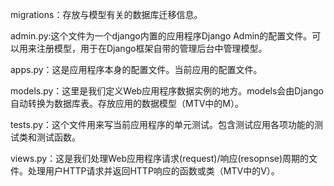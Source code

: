 migrations：存放与模型有关的数据库迁移信息。

admin.py:这个⽂件为⼀个django内置的应⽤程序Django Admin的配置⽂件。可以用来注册模型，用于在Django框架自带的管理后台中管理模型。

apps.py：这是应⽤程序本身的配置⽂件。当前应用的配置文件。

models.py：这⾥是我们定义Web应⽤程序数据实例的地⽅。models会由Django⾃动转换为数据库表。存放应用的数据模型（MTV中的M）。

tests.py：这个⽂件⽤来写当前应⽤程序的单元测试。包含测试应用各项功能的测试类和测试函数。

views.py：这是我们处理Web应⽤程序请求(request)/响应(resopnse)周期的⽂件。处理用户HTTP请求并返回HTTP响应的函数或类（MTV中的V）。